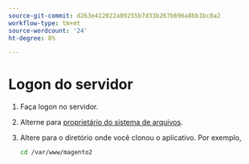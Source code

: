 ```yaml
---
source-git-commit: d263e412022a89255b7d33b267b696a8bb1bc8a2
workflow-type: tm+mt
source-wordcount: '24'
ht-degree: 8%

---
```

# Logon do servidor

1. Faça logon no servidor.
1. Alterne para [proprietário do sistema de arquivos](../installation/prerequisites/file-system/overview.md).
1. Altere para o diretório onde você clonou o aplicativo. Por exemplo,

   ```bash
   cd /var/www/magento2
   ```
